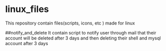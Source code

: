 # linux_files
This repository contain files(scripts, icons, etc ) made for linux

##notify_and_delete
	It contain script to notify user through mail that their account will be 
	deleted after 3 days and then deleting their shell and mysql account after
	3 days
	
